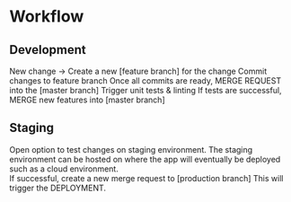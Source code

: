 # Workflow

## Development
New change -> Create a new [feature branch] for the change
Commit changes to feature branch 
Once all commits are ready, MERGE REQUEST into the [master branch]
Trigger unit tests & linting
If tests are successful, MERGE new features into [master branch]

## Staging
Open option to test changes on staging environment.
The staging environment can be hosted on where the app will eventually be deployed 
such as a cloud environment.  
If successful, create a new merge request to [production branch]
This will trigger the DEPLOYMENT. 




